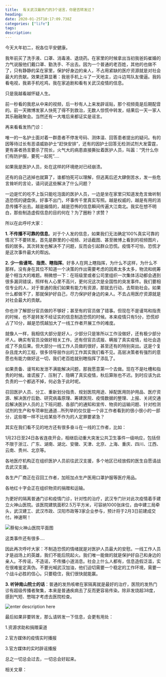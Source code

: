 ```yaml
---
title:  有关武汉最热门的3个谣言，你是否转发过？
heading: 
date: 2020-01-25T10:17:09.738Z
categories: ["life"]
tags: 
description: 
---
```


今天大年初二，祝各位平安健康。

我年前买了洗手液、口罩、消毒液、退烧药。在家里的时候拿出当初我爸妈崔婚的力气说服他们戴口罩、勤洗手、不出去。因为一个普通的老百姓，其他的也做不了，只有静静的呆在家里，保护好身边的亲人，不占用紧缺的医疗资源就是对社会最大的贡献。效果还算显著：我爸手机上斗了一天地主，边斗边骂队友傻逼。我妈看电视，我弟手机吃鸡，我在家追剧和看有关武汉疫情的信息。

只是我越看越怀疑人生。

前一秒看的我悲从中来的视频，后一秒有人上来发辟谣贴，那个视频竟是后期配音的。前一天微博发家人快死了得不到救治，无数人惊慌中转发，结果后一天一家人其乐融融聚会。当然还有一大堆后来都证实是谣言。

再来看看发热门诊：

唯一的一名护士面对着一群患者不停发号码、测体温、回答患者提出的疑问。有的因等待过长有恶语威胁护士“赶快安排”，还有的因护士回答无检测试剂大发雷霆，更有甚者扬言要杀了院长，火气大的病患直接撕扯着医护人员，叫嚣：“凭什么你们有防护服，要死一起死”....

如果我是医护人员，处在这样的环境绝对已经崩溃。

还有的自己逃掉也就算了，谁都怕死可以理解，但逃离后还大肆倒苦水，发一些危言耸听的言论，请问说这些解决了什么问题？

一边是忙的吃不上饭只能吃泡面的医护人员，一边是坐在家里只知道发危言耸听制造恐慌的键盘侠。好事不出门，坏事传千里真实写照。越是权威的，越是有用的消息传播不出去。越是煽情的，越是恐怖的信息瞬间传遍大江南北。我实在想不明白，那些制造虚假信息的目的何在？为了圈粉？求赞？


所以在此呼吁大家：

**1. 不传播不可靠的信息**。对于个人发的信息，如果我们无法确定100%真实可靠的情况下不要转发。首先是群里的小视频、对话截图、甚至微博上看到的视频图片，假的居多。其次转发也解决不了问题，反而会引起群众恐慌。疫情不可怕，恐慌才是这次事件最大的帮凶。

**2. 少一些谩骂、指责、瞎指挥**。好多人在网上瞎指挥，为什么不这样，为什么不那样。没有身在其位不知道一个决策的作出需要考虑的因素太多太多，物流和统筹是个相当大的难题。稍微想一下：在班级里或者公司里组织一次集体活动都会遇到很多漏洞错误，照样有人心里不高兴，更何况这次是全国性的突发事件。我们要相信专业的人，对于普通的我们如果有能力有资源，那就去行动，去帮助社会。如果什么都做不了，那就保护好自己，尽力保护好身边的亲人。不去占用医疗资源就是对社会最大的贡献。


你也许了解部分官员做的不够好；甚至有的官员做了错事。但现在不是谩骂和指责的时候，也不是转发不经证实的信息制造恐慌的时候。本来疫情只有5分，恐慌却占了10分，越是恐慌越加大了一线工作者开展工作的难度。

就像人一样，我相信大部分是好人，少部分只是笨所以工作没做好，还有极少部分坏人。确实有官员没做好相关工作。还有但官员谎报、瞒报了真实疫情，给社会造成了不良后果。但大部分一线工作人员做的很好，甚至还有的特别突出。这是个复杂且庞大的工程，很多领导层作出的工作其实我们看不见。高层决策者有强烈的意愿也有能力做好这一切，我们老百姓就别瞎指挥了添乱了。

如果责备、谩骂和发泄不满能解决问题，那我愿意第一个去做。现在不是吐槽和指责的时候。谁谎报了、压制了、隐瞒了真实疫情，秋后算账也不迟。到时应该为此负责的一个都逃不掉，何必急于此时呢。

召回医护人员、分工、重新划分指责、规划医院用途、掉配医用防护用品、医疗资源、解决医疗后勤、研究病毒原理、筹建医院、疫情数据的整理、上报、关闭交通后解决医护人员的上下班问题、各部门的通知和宣传、物资的运输问题、针对检测试剂的生产和专项审批通道...所列举的仅仅是一个非工作者看到的很小很小的一部分，这些哪一样不比给某些不作为的人定罪要紧急？


其实在我们看不见的地方还有很多奋斗在一线的工作者，比如：

1月23日至24日各省连夜开会，相继启动重大突发公共卫生事件一级响应，包括但不限于浙江、广东、湖南、湖北、安徽、天津、北京、上海、重庆、四川、江西、云南、贵州、北京等。

各地医疗机构正在组织医护人员前往武汉支援，多个地区已经放假的医生自愿请战去武汉支援。

各生产厂商正在召回工作者，加班加点生产医用口罩护服等医疗用品。

各地红十字会正在组织物资的捐赠和运输。

为更好的隔离普通门诊和疫情门诊，针对性的治疗，武汉专门针对此次疫情着手建立火神山医院。该医院建筑面积2.5万平方米，可容纳1000张床位，由中建三局牵头，武汉建工、武汉市政、汉阳市政等3家企业参与，预计将于2月3日前建成交付。神速啊！

![蔡甸火神山医院平面图](https://gitee.com/smile365/blogimg/raw/master/sxy91/1579961910464.png)

这类事件还有很多....

因此再次呼吁大家：不制造恐慌的情绪就是对医护人员最大的安慰。一线工作人员才是战场上的英雄，我们不能后院起火。我们唯一能做的就是保护好自己和身边的亲人。不传谣，不造谣，不传播小道消息。社会上什么人都有，信息造假泛滥，实在很难鉴定真伪。不要光喊武汉加油，他们迫切需要一个稳定的工作环境，需要一个战斗必胜的信心。只要稳住，我们很快就能赢。

**3. 听钟南山院士的话**：普通的发热咳嗽在家隔离就是最好的治疗，医院的发热门诊有超级传播者聚集，本来是普通疾病去了反而更容易传染。除非发烧超38度，感到气短、憋喘才考虑去医院检查。

![enter description here](https://gitee.com/smile365/blogimg/raw/master/sxy91/1580003445381.png)


最后如果非要转发，那么请转发一下信息，会更有用处：

1.资源求助和捐赠渠道

2.官方媒体的疫情实时播报

3.官方媒体的实时辟谣播报


总之一切总会过去，一切总会好起来。

相关文章：




